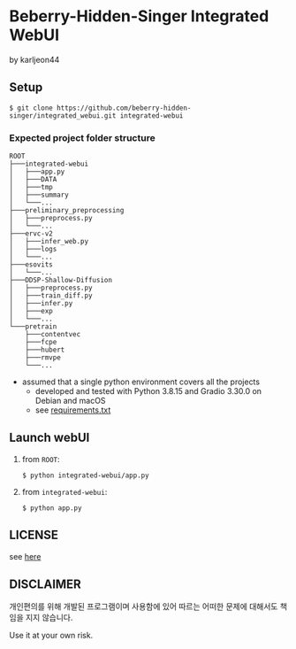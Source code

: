 # Beberry-Hidden-Singer Integrated WebUI
by karljeon44

## Setup
```shell
$ git clone https://github.com/beberry-hidden-singer/integrated_webui.git integrated-webui
```
### Expected project folder structure
```
ROOT
├───integrated-webui
│   ├───app.py
│   ├───DATA
│   ├───tmp
│   ├───summary
│   └───...
├───preliminary_preprocessing
│   ├───preprocess.py
│   └───...
├───ervc-v2
│   ├───infer_web.py
│   ├───logs
│   └───...
├───esovits
│   └───...
├───DDSP-Shallow-Diffusion
│   ├───preprocess.py
│   ├───train_diff.py
│   ├───infer.py
│   ├───exp
│   └───...
└───pretrain
    ├───contentvec
    ├───fcpe
    ├───hubert
    ├───rmvpe
    └───...
```

* assumed that a single python environment covers all the projects
  * developed and tested with Python 3.8.15 and Gradio 3.30.0 on Debian and macOS
  * see [requirements.txt](https://github.com/beberry-hidden-singer/integrated_webui/blob/main/requirements.txt)

## Launch webUI
1. from `ROOT`:
    ```shell
    $ python integrated-webui/app.py
    ```
2. from `integrated-webui`:
     ```shell
    $ python app.py
    ```

## LICENSE
see [here](https://github.com/beberry-hidden-singer/integrated_webui/blob/main/LICENSE)

## DISCLAIMER
개인편의를 위해 개발된 프로그램이며 사용함에 있어 따르는 어떠한 문제에 대해서도 책임을 지지 않습니다.

Use it at your own risk.
